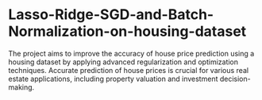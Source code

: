 # Lasso-Ridge-SGD-and-Batch-Normalization-on-housing-dataset
The project aims to improve the accuracy of house price prediction using a housing dataset by applying advanced regularization and optimization techniques. Accurate prediction of house prices is crucial for various real estate applications, including property valuation and investment decision-making.
